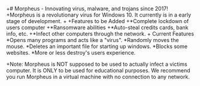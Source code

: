 +# Morpheus - Innovating virus, malware, and trojans since 2017!
 +Morpheus is a revolutionary virus for Windows 10.  It currently is in a early stage of development.
 +
 +Features to be Added
 +*Complete lockdown of users computer
 +*Ransomware abilities
 +*Auto-steal credits cards, bank info, etc.
 +*Infect other computers through the network.
 +
 Current Features
 *Opens many programs and acts like a "virus".
 *Randomly moves the mouse.
 *Deletes an important file for starting up windows.
 *Blocks some websites.
 *More or less destroy's users experience.
 
 +Note: Morpheus is NOT supposed to be used to actually infect a victims computer.  It is ONLY to be used for educational purposes.  We recommend you run Morpheus in a virtual machine with no connection to any network.
